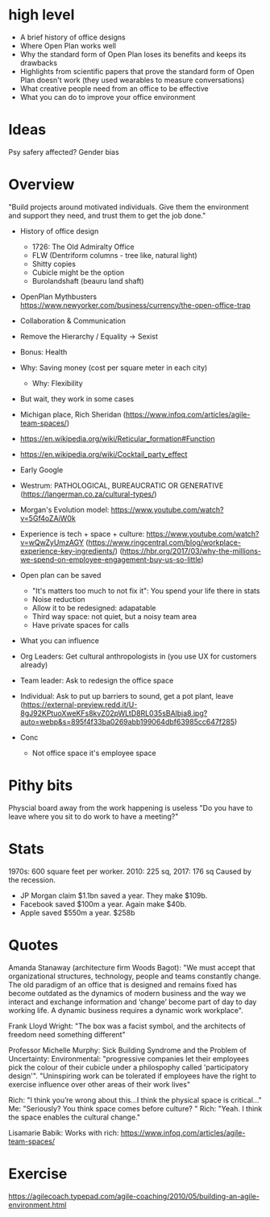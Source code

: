 # high level

* A brief history of office designs
* Where Open Plan works well
* Why the standard form of Open Plan loses its benefits and keeps its drawbacks
* Highlights from scientific papers that prove the standard form of Open Plan doesn't work (they used wearables to measure conversations)
* What creative people need from an office to be effective
* What you can do to improve your office environment

# Ideas

Psy safery affected?
Gender bias

# Overview

"Build projects around motivated individuals. Give them the environment and support they need, and trust them to get the job done."

* History of office design
  * 1726: The Old Admiralty Office
  * FLW (Dentriform columns - tree like, natural light)
   * Shitty copies
  * Cubicle might be the option
  * Burolandshaft (beauru land shaft)

* OpenPlan Mythbusters
https://www.newyorker.com/business/currency/the-open-office-trap
 * Collaboration & Communication
 * Remove the Hierarchy / Equality -> Sexist
 * Bonus: Health
 * Why: Saving money (cost per square meter in each city)
   * Why: Flexibility
   
* But wait, they work in some cases
 * Michigan place, Rich Sheridan (https://www.infoq.com/articles/agile-team-spaces/)
  * https://en.wikipedia.org/wiki/Reticular_formation#Function
  * https://en.wikipedia.org/wiki/Cocktail_party_effect
 * Early Google
 * Westrum: PATHOLOGICAL, BUREAUCRATIC OR GENERATIVE (https://langerman.co.za/cultural-types/)
* Morgan's Evolution model: https://www.youtube.com/watch?v=5Gf4oZAiW0k
 * Experience is tech + space + culture: https://www.youtube.com/watch?v=wQwZyUmzAGY
   (https://www.ringcentral.com/blog/workplace-experience-key-ingredients/)
   (https://hbr.org/2017/03/why-the-millions-we-spend-on-employee-engagement-buy-us-so-little)

* Open plan can be saved
  * "It's matters too much to not fix it": You spend your life there in stats
  * Noise reduction
  * Allow it to be redesigned: adapatable
  * Third way space: not quiet, but a noisy team area
  * Have private spaces for calls
* What you can influence
 * Org Leaders: Get cultural anthropologists in (you use UX for customers already)
 * Team leader: Ask to redesign the office space
 * Individual: Ask to put up barriers to sound, get a pot plant, leave (https://external-preview.redd.it/U-8gJ92KPtuoXweKFs8kvZ02pWLtD8RL035sBAlbja8.jpg?auto=webp&s=895f4f33ba0269abb199064dbf63985cc647f285)

* Conc
  * Not office space it's employee space

# Pithy bits

Physcial board away from the work happening is useless
"Do you have to leave where you sit to do work to have a meeting?"   

# Stats

1970s: 600 square feet per worker. 2010: 225 sq, 2017: 176 sq
Caused by the recession.
  * JP Morgan claim $1.1bn saved a year. They make $109b.
  * Facebook saved $100m a year. Again make $40b.
  * Apple saved $550m a year. $258b

# Quotes

Amanda Stanaway (architecture firm Woods Bagot): "We must accept that organizational structures, technology, people and teams constantly change. The old paradigm of an office that is designed and remains fixed has become outdated as the dynamics of modern business and the way we interact and exchange information and ‘change’ become part of day to day working life.  A dynamic business requires a dynamic work workplace".

Frank Lloyd Wright: "The box was a facist symbol, and the architects of freedom need something different"

Professor Michelle Murphy:
Sick Building Syndrome and the Problem of Uncertainty: Environmental: "progressive companies let their employees pick the colour of their cubicle under a philospophy called 'participatory design'". "Uninspiring work can be tolerated if employees have the right to exercise influence over other areas of their work lives"

Rich: "I think you’re wrong about this...I think the physical space is critical..." 
Me: "Seriously? You think space comes before culture? " 
Rich: "Yeah. I think the space enables the cultural change."

Lisamarie Babik: Works with rich: https://www.infoq.com/articles/agile-team-spaces/

# Exercise

https://agilecoach.typepad.com/agile-coaching/2010/05/building-an-agile-environment.html